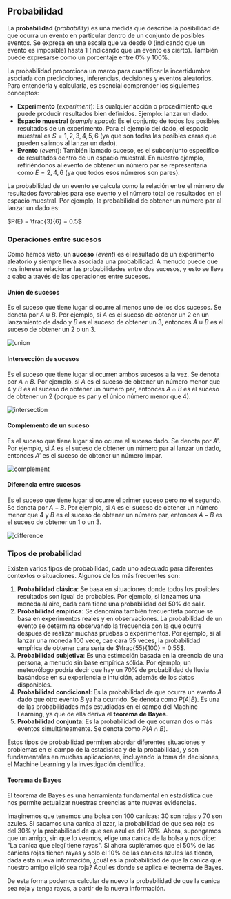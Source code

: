 ## Probabilidad

La **probabilidad** (*probability*) es una medida que describe la posibilidad de que ocurra un evento en particular dentro de un conjunto de posibles eventos. Se expresa en una escala que va desde 0 (indicando que un evento es imposible) hasta 1 (indicando que un evento es cierto). También puede expresarse como un porcentaje entre 0% y 100%.

La probabilidad proporciona un marco para cuantificar la incertidumbre asociada con predicciones, inferencias, decisiones y eventos aleatorios. Para entenderla y calcularla, es esencial comprender los siguientes conceptos:

- **Experimento** (*experiment*): Es cualquier acción o procedimiento que puede producir resultados bien definidos. Ejemplo: lanzar un dado.
- **Espacio muestral** (*sample space*): Es el conjunto de todos los posibles resultados de un experimento. Para el ejemplo del dado, el espacio muestral es $S = {1, 2, 3, 4, 5, 6}$ (ya que son todas las posibles caras que pueden salirnos al lanzar un dado).
- **Evento** (*event*): También llamado suceso, es el subconjunto específico de resultados dentro de un espacio muestral. En nuestro ejemplo, refiriéndonos al evento de obtener un número par se representaría como $E = {2, 4, 6}$ (ya que todos esos números son pares).

La probabilidad de un evento se calcula como la relación entre el número de resultados favorables para ese evento y el número total de resultados en el espacio muestral. Por ejemplo, la probabilidad de obtener un número par al lanzar un dado es:

$P(E) = \frac{3}{6} = 0.5$

### Operaciones entre sucesos

Como hemos visto, un **suceso** (*event*) es el resultado de un experimento aleatorio y siempre lleva asociada una probabilidad. A menudo puede que nos interese relacionar las probabilidades entre dos sucesos, y esto se lleva a cabo a través de las operaciones entre sucesos.

#### Unión de sucesos

Es el suceso que tiene lugar si ocurre al menos uno de los dos sucesos. Se denota por $A \cup B$. Por ejemplo, si $A$ es el suceso de obtener un 2 en un lanzamiento de dado y $B$ es el suceso de obtener un 3, entonces $A \cup B$ es el suceso de obtener un 2 o un 3.

![union](https://github.com/4GeeksAcademy/machine-learning-content/blob/master/assets/union.png?raw=true)

#### Intersección de sucesos

Es el suceso que tiene lugar si ocurren ambos sucesos a la vez. Se denota por $A \cap B$. Por ejemplo, si $A$ es el suceso de obtener un número menor que 4 y $B$ es el suceso de obtener un número par, entonces $A \cap B$ es el suceso de obtener un 2 (porque es par y el único número menor que 4).

![intersection](https://github.com/4GeeksAcademy/machine-learning-content/blob/master/assets/intersection.png?raw=true)

#### Complemento de un suceso

Es el suceso que tiene lugar si no ocurre el suceso dado. Se denota por $A'$. Por ejemplo, si $A$ es el suceso de obtener un número par al lanzar un dado, entonces $A'$ es el suceso de obtener un número impar.

![complement](https://github.com/4GeeksAcademy/machine-learning-content/blob/master/assets/complement.png?raw=true)

#### Diferencia entre sucesos

Es el suceso que tiene lugar si ocurre el primer suceso pero no el segundo. Se denota por $A - B$. Por ejemplo, si $A$ es el suceso de obtener un número menor que 4 y $B$ es el suceso de obtener un número par, entonces $A - B$ es el suceso de obtener un 1 o un 3.

![difference](https://github.com/4GeeksAcademy/machine-learning-content/blob/master/assets/difference.png?raw=true)

### Tipos de probabilidad

Existen varios tipos de probabilidad, cada uno adecuado para diferentes contextos o situaciones. Algunos de los más frecuentes son:

1. **Probabilidad clásica**: Se basa en situaciones donde todos los posibles resultados son igual de probables. Por ejemplo, si lanzamos una moneda al aire, cada cara tiene una probabilidad del 50% de salir.
2. **Probabilidad empírica**: Se denomina también frecuentista porque se basa en experimentos reales y en observaciones. La probabilidad de un evento se determina observando la frecuencia con la que ocurre después de realizar muchas pruebas o experimentos. Por ejemplo, si al lanzar una moneda 100 vece, cae cara 55 veces, la probabilidad empírica de obtener cara sería de $\frac{55}{100} = 0.55$.
3. **Probabilidad subjetiva**: Es una estimación basada en la creencia de una persona, a menudo sin base empírica sólida. Por ejemplo, un meteorólogo podría decir que hay un 70% de probabilidad de lluvia basándose en su experiencia e intuición, además de los datos disponibles.
4. **Probabilidad condicional**: Es la probabilidad de que ocurra un evento $A$ dado que otro evento $B$ ya ha ocurrido. Se denota como $P(A|B)$. Es una de las probabilidades más estudiadas en el campo del Machine Learning, ya que de ella deriva el **teorema de Bayes**.
5. **Probabilidad conjunta**: Es la probabilidad de que ocurran dos o más eventos simultáneamente. Se denota como $P(A \cap B)$.

Estos tipos de probabilidad permiten abordar diferentes situaciones y problemas en el campo de la estadística y de la probabilidad, y son fundamentales en muchas aplicaciones, incluyendo la toma de decisiones, el Machine Learning y la investigación científica.

#### Teorema de Bayes

El teorema de Bayes es una herramienta fundamental en estadística que nos permite actualizar nuestras creencias ante nuevas evidencias.

Imaginemos que tenemos una bolsa con 100 canicas: 30 son rojas y 70 son azules. Si sacamos una canica al azar, la probabilidad de que sea roja es del 30% y la probabilidad de que sea azul es del 70%. Ahora, supongamos que un amigo, sin que lo veamos, elige una canica de la bolsa y nos dice: "La canica que elegí tiene rayas". Si ahora supiéramos que el 50% de las canicas rojas tienen rayas y solo el 10% de las canicas azules las tienen, dada esta nueva información, ¿cuál es la probabilidad de que la canica que nuestro amigo eligió sea roja? Aquí es donde se aplica el teorema de Bayes.

De esta forma podemos calcular de nuevo la probabilidad de que la canica sea roja y tenga rayas, a partir de la nueva información.